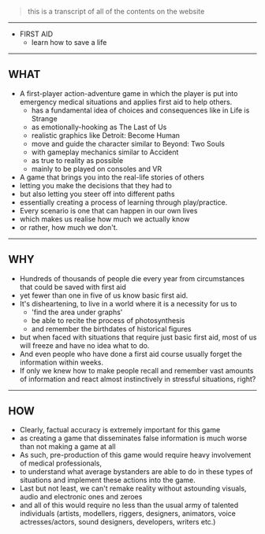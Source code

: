 > this is a transcript of all of the contents on the website

---
* FIRST AID
  * learn how to save a life
---
## WHAT
* A first-player action-adventure game in which the player is put into emergency medical situations and applies first aid to help others.
  * has a fundamental idea of choices and consequences like in Life is Strange
  * as emotionally-hooking as The Last of Us
  * realistic graphics like Detroit: Become Human
  * move and guide the character similar to Beyond: Two Souls
  * with gameplay mechanics similar to Accident
  * as true to reality as possible
  * mainly to be played on consoles and VR
* A game that brings you into the real-life stories of others
* letting you make the decisions that they had to
* but also letting you steer off into different paths
* essentially creating a process of learning through play/practice.
* Every scenario is one that can happen in our own lives
* which makes us realise how much we actually know
* or rather, how much we don't.
---
## WHY
* Hundreds of thousands of people die every year from circumstances that could be saved with first aid
* yet fewer than one in five of us know basic first aid.
* It's disheartening, to live in a world where it is a necessity for us to
  * 'find the area under graphs'
  * be able to recite the process of photosynthesis
  * and remember the birthdates of historical figures
* but when faced with situations that require just basic first aid, most of us will freeze and have no idea what to do.
* And even people who have done a first aid course usually forget the information within weeks.
* If only we knew how to make people recall and remember vast amounts of information and react almost instinctively in stressful situations, right?
---
## HOW
* Clearly, factual accuracy is extremely important for this game
* as creating a game that disseminates false information is much worse than not making a game at all
* As such, pre-production of this game would require heavy involvement of medical professionals,
* to understand what average bystanders are able to do in these types of situations and implement these actions into the game.
* Last but not least, we can't remake reality without astounding visuals, audio and electronic ones and zeroes
* and all of this would require no less than the usual army of talented individuals (artists, modellers, riggers, designers, animators, voice actresses/actors, sound designers, developers, writers etc.)

